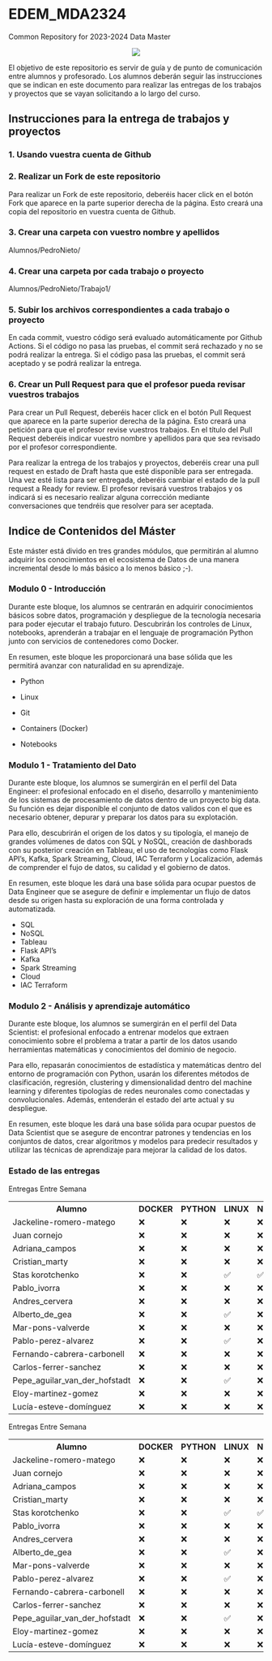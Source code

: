 # EDEM_MDA2324
Common Repository for 2023-2024 Data Master

<div align=center><img src="https://edem.eu/wp-content/uploads/2019/11/peces_edem.png" /></div>

El objetivo de este repositorio es servir de guía y de punto de comunicación entre alumnos y profesorado. Los alumnos deberán seguir las instrucciones que se indican en este documento para realizar las entregas de los trabajos y proyectos que se vayan solicitando a lo largo del curso.

## Instrucciones para la entrega de trabajos y proyectos

### 1. Usando vuestra cuenta de Github
### 2. Realizar un Fork de este repositorio

Para realizar un Fork de este repositorio, deberéis hacer click en el botón Fork que aparece en la parte superior derecha de la página. Esto creará una copia del repositorio en vuestra cuenta de Github.

### 3. Crear una carpeta con vuestro nombre y apellidos

Alumnos/PedroNieto/

### 4. Crear una carpeta por cada trabajo o proyecto

Alumnos/PedroNieto/Trabajo1/

### 5. Subir los archivos correspondientes a cada trabajo o proyecto

En cada commit, vuestro código será evaluado automáticamente por Github Actions. Si el código no pasa las pruebas, el commit será rechazado y no se podrá realizar la entrega. Si el código pasa las pruebas, el commit será aceptado y se podrá realizar la entrega.


### 6. Crear un Pull Request para que el profesor pueda revisar vuestros trabajos

Para crear un Pull Request, deberéis hacer click en el botón Pull Request que aparece en la parte superior derecha de la página. Esto creará una petición para que el profesor revise vuestros trabajos. En el título del Pull Request deberéis indicar vuestro nombre y apellidos para que sea revisado por el profesor correspondiente.

Para realizar la entrega de los trabajos y proyectos, deberéis crear una pull request en estado de Draft hasta que esté disponible para ser entregada. Una vez esté lista para ser entregada, deberéis cambiar el estado de la pull request a Ready for review. El profesor revisará vuestros trabajos y os indicará si es necesario realizar alguna corrección mediante conversaciones que tendréis que resolver para ser aceptada.

## Indice de Contenidos del Máster

Este máster está divido en tres grandes módulos, que permitirán al alumno adquirir los conocimientos en el ecosistema de Datos de una manera incremental desde lo más básico a lo menos básico ;-).

### Modulo 0 - Introducción 
Durante este bloque, los alumnos se centrarán en adquirir conocimientos básicos sobre datos, programación y despliegue de la tecnología necesaria para poder ejecutar el trabajo futuro. Descubrirán los controles de Linux, notebooks, aprenderán a trabajar en el lenguaje de programación Python junto con servicios de contenedores como Docker.

En resumen, este bloque les proporcionará una base sólida que les permitirá avanzar con naturalidad en su aprendizaje.

- Python

- Linux

- Git

- Containers (Docker)

- Notebooks

### Modulo 1 - Tratamiento del Dato
Durante este bloque, los alumnos se sumergirán en el perfil del Data Engineer: el profesional enfocado en el diseño, desarrollo y mantenimiento de los sistemas de procesamiento de datos dentro de un proyecto big data. Su función es dejar disponible el conjunto de datos validos con el que es necesario obtener, depurar y preparar los datos para su explotación.

Para ello, descubrirán el origen de los datos y su tipología, el manejo de grandes volúmenes de datos con SQL y NoSQL, creación de dashborads con su posterior creación en Tableau, el uso de tecnologías como Flask API’s, Kafka, Spark Streaming, Cloud, IAC Terraform y Localización, además de comprender el fujo de datos, su calidad y el gobierno de datos.

En resumen, este bloque les dará una base sólida para ocupar puestos de Data Engineer que se asegure de definir e implementar un flujo de datos desde su origen hasta su exploración de una forma controlada y automatizada.

- SQL
- NoSQL
- Tableau
- Flask API’s
- Kafka
- Spark Streaming
- Cloud
- IAC Terraform


### Modulo 2 - Análisis y aprendizaje automático

Durante este bloque, los alumnos se sumergirán en el perfil del Data Scientist: el profesional enfocado a entrenar modelos que extraen conocimiento sobre el problema a tratar a partir de los datos usando herramientas matemáticas y conocimientos del dominio de negocio.

Para ello, repasarán conocimientos de estadística y matemáticas dentro del entorno de programación con Python, usarán los diferentes métodos de clasificación, regresión, clustering y dimensionalidad dentro del machine learning y diferentes tipologías de redes neuronales como conectadas y convolucionales. Además, entenderán el estado del arte actual y su despliegue.

En resumen, este bloque les dará una base sólida para ocupar puestos de Data Scientist que se asegure de encontrar patrones y tendencias en los conjuntos de datos, crear algoritmos y modelos para predecir resultados y utilizar las técnicas de aprendizaje para mejorar la calidad de los datos.

### Estado de las entregas
Entregas Entre Semana
<table><tr><th>Alumno</th><th>DOCKER</th><th>PYTHON</th><th>LINUX</th><th>NOTEBOOKS</th><th>AHORCADO</th></tr><tr><td>Jackeline-romero-matego</td><td>❌</td><td>❌</td><td>❌</td><td>❌</td><td>❌</td></tr><tr><td>Juan cornejo</td><td>❌</td><td>❌</td><td>❌</td><td>❌</td><td>❌</td></tr><tr><td>Adriana_campos</td><td>❌</td><td>❌</td><td>❌</td><td>❌</td><td>❌</td></tr><tr><td>Cristian_marty</td><td>❌</td><td>❌</td><td>❌</td><td>❌</td><td>❌</td></tr><tr><td>Stas korotchenko</td><td>❌</td><td>❌</td><td>✅</td><td>✅</td><td>❌</td></tr><tr><td>Pablo_ivorra</td><td>❌</td><td>❌</td><td>❌</td><td>❌</td><td>❌</td></tr><tr><td>Andres_cervera</td><td>❌</td><td>❌</td><td>❌</td><td>❌</td><td>❌</td></tr><tr><td>Alberto_de_gea</td><td>❌</td><td>❌</td><td>✅</td><td>❌</td><td>❌</td></tr><tr><td>Mar-pons-valverde</td><td>❌</td><td>❌</td><td>❌</td><td>❌</td><td>❌</td></tr><tr><td>Pablo-perez-alvarez</td><td>❌</td><td>❌</td><td>✅</td><td>❌</td><td>❌</td></tr><tr><td>Fernando-cabrera-carbonell</td><td>❌</td><td>❌</td><td>❌</td><td>❌</td><td>❌</td></tr><tr><td>Carlos-ferrer-sanchez</td><td>❌</td><td>❌</td><td>❌</td><td>❌</td><td>❌</td></tr><tr><td>Pepe_aguilar_van_der_hofstadt</td><td>❌</td><td>❌</td><td>✅</td><td>❌</td><td>❌</td></tr><tr><td>Eloy-martinez-gomez</td><td>❌</td><td>❌</td><td>❌</td><td>❌</td><td>❌</td></tr><tr><td>Lucía-esteve-domínguez</td><td>❌</td><td>❌</td><td>❌</td><td>❌</td><td>❌</td></tr></table>

Entregas Entre Semana
<table><tr><th>Alumno</th><th>DOCKER</th><th>PYTHON</th><th>LINUX</th><th>NOTEBOOKS</th><th>AHORCADO</th></tr><tr><td>Jackeline-romero-matego</td><td>❌</td><td>❌</td><td>❌</td><td>❌</td><td>❌</td></tr><tr><td>Juan cornejo</td><td>❌</td><td>❌</td><td>❌</td><td>❌</td><td>❌</td></tr><tr><td>Adriana_campos</td><td>❌</td><td>❌</td><td>❌</td><td>❌</td><td>❌</td></tr><tr><td>Cristian_marty</td><td>❌</td><td>❌</td><td>❌</td><td>❌</td><td>❌</td></tr><tr><td>Stas korotchenko</td><td>❌</td><td>❌</td><td>✅</td><td>✅</td><td>❌</td></tr><tr><td>Pablo_ivorra</td><td>❌</td><td>❌</td><td>❌</td><td>❌</td><td>❌</td></tr><tr><td>Andres_cervera</td><td>❌</td><td>❌</td><td>❌</td><td>❌</td><td>❌</td></tr><tr><td>Alberto_de_gea</td><td>❌</td><td>❌</td><td>✅</td><td>❌</td><td>❌</td></tr><tr><td>Mar-pons-valverde</td><td>❌</td><td>❌</td><td>❌</td><td>❌</td><td>❌</td></tr><tr><td>Pablo-perez-alvarez</td><td>❌</td><td>❌</td><td>✅</td><td>❌</td><td>❌</td></tr><tr><td>Fernando-cabrera-carbonell</td><td>❌</td><td>❌</td><td>❌</td><td>❌</td><td>❌</td></tr><tr><td>Carlos-ferrer-sanchez</td><td>❌</td><td>❌</td><td>❌</td><td>❌</td><td>❌</td></tr><tr><td>Pepe_aguilar_van_der_hofstadt</td><td>❌</td><td>❌</td><td>✅</td><td>❌</td><td>❌</td></tr><tr><td>Eloy-martinez-gomez</td><td>❌</td><td>❌</td><td>❌</td><td>❌</td><td>❌</td></tr><tr><td>Lucía-esteve-domínguez</td><td>❌</td><td>❌</td><td>❌</td><td>❌</td><td>❌</td></tr></table>
